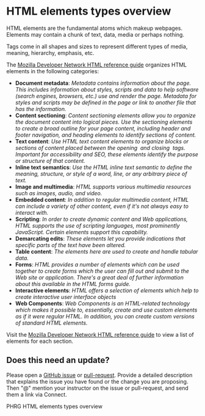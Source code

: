 # HTML elements types overview

HTML elements are the fundamental atoms which makeup webpages. Elements may contain a chunk of text, data, media or perhaps nothing.

Tags come in all shapes and sizes to represent different types of media, meaning, hierarchy, emphasis, etc.

The [Mozilla Developer Network HTML reference guide](https://developer.mozilla.org/en-US/docs/Web/HTML/Element) organizes HTML elements in the following categories:

- **Document metadata**: *Metadata contains information about the page. This includes information about styles, scripts and data to help software (search engines, browsers, etc.) use and render the page. Metadata for styles and scripts may be defined in the page or link to another file that has the information.*
- **Content sectioning**: *Content sectioning elements allow you to organize the document content into logical pieces. Use the sectioning elements to create a broad outline for your page content, including header and footer navigation, and heading elements to identify sections of content.*
- **Text content**: *Use HTML text content elements to organize blocks or sections of content placed between the opening <body> and closing </body> tags. Important for accessibility and SEO, these elements identify the purpose or structure of that content.*
- **Inline text semantics**: *Use the HTML inline text semantic to define the meaning, structure, or style of a word, line, or any arbitrary piece of text.*
- **Image and multimedia**: *HTML supports various multimedia resources such as images, audio, and video.*
- **Embedded content**: *In addition to regular multimedia content, HTML can include a variety of other content, even if it's not always easy to interact with.*
- **Scripting**: *In order to create dynamic content and Web applications, HTML supports the use of scripting languages, most prominently JavaScript. Certain elements support this capability.*
- **Demarcating edits**: *These elements let you provide indications that specific parts of the text have been altered.*
- **Table content**: *The elements here are used to create and handle tabular data.*
- **Forms**: *HTML provides a number of elements which can be used together to create forms which the user can fill out and submit to the Web site or application. There's a great deal of further information about this available in the HTML forms guide.*
- **Interactive elements**: *HTML offers a selection of elements which help to create interactive user interface objects*
- **Web Components**: *Web Components is an HTML-related technology which makes it possible to, essentially, create and use custom elements as if it were regular HTML. In addition, you can create custom versions of standard HTML elements.*

Visit the [Mozilla Developer Network HTML reference guide](https://developer.mozilla.org/en-US/docs/Web/HTML/Element) to view a list of elements for each section.

## Does this need an update?

Please open a [GitHub issue](https://github.com/learn-co-curriculum/phrg-html-elements/issues) or [pull-request](https://github.com/learn-co-curriculum/phrg-html-elements/pulls). Provide a detailed description that explains the issue you have found or the change you are proposing. Then "@" mention your instructor on the issue or pull-request, and send them a link via Connect.

<p data-visibility='hidden'>PHRG HTML elements types overview</p>
